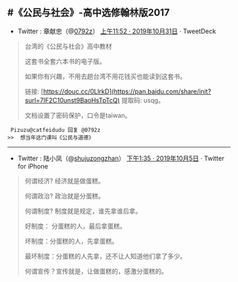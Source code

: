 #《公民与社会》-高中选修翰林版2017
-----------------------------------

- Twitter : 章献忠（@[0792z](https://twitter.com/0792z/)）  [上午11:52 · 2019年10月31日](https://twitter.com/0792z/status/1189751849898799106) · TweetDeck

> 台湾的《公民与社会》高中教材
>
> 这套书全套六本书的电子版。
>
> 如果你有兴趣，不用去趟台湾不用花钱买也能读到这套书。
>
> 链接: [https://douc.cc/0LlrkD](https://pan.baidu.com/share/init?surl=7IF2C10unst9BaoHsTpTcQ) 提取码: usqg。
>
> 文档设置了密码保护，口令是taiwan。
```
 Pizuzu@catfeidudu 回复 @0792z
>>  想当年这门课叫《公民与道德》
```
--------------------------------------

- Twitter : 陆小凤（@[shujuzongzhan](https://twitter.com/shujuzongzhan)）  [下午1:35 · 2019年10月5日](https://twitter.com/shujuzongzhan/status/1180476581300461568) · Twitter for iPhone

> 何谓经济? 经济就是做蛋糕。 
> 
> 何谓政治? 政治就是分蛋糕。 
> 
> 何谓制度? 制度就是规定，谁先拿谁后拿。 
> 
> 好制度： 分蛋糕的人，最后拿蛋糕。 
> 
> 坏制度：分蛋糕的人，先拿蛋糕。 
> 
> 最坏制度：分蛋糕的人先拿，还不让人知道他们拿了多少。 
> 
> 何谓宣传？宣传就是，让做蛋糕的，感激分蛋糕的。
